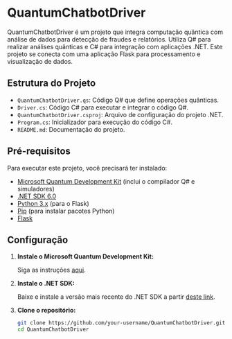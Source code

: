# QuantumChatbotDriver

QuantumChatbotDriver é um projeto que integra computação quântica com análise de dados para detecção de fraudes e relatórios. Utiliza Q# para realizar análises quânticas e C# para integração com aplicações .NET. Este projeto se conecta com uma aplicação Flask para processamento e visualização de dados.

## Estrutura do Projeto

- `QuantumChatbotDriver.qs`: Código Q# que define operações quânticas.
- `Driver.cs`: Código C# para executar e integrar o código Q#.
- `QuantumChatbotDriver.csproj`: Arquivo de configuração do projeto .NET.
- `Program.cs`: Inicializador para execução do código C#.
- `README.md`: Documentação do projeto.

## Pré-requisitos

Para executar este projeto, você precisará ter instalado:

- [Microsoft Quantum Development Kit](https://docs.microsoft.com/azure/quantum/install-overview-qdk) (inclui o compilador Q# e simuladores)
- [.NET SDK 6.0](https://dotnet.microsoft.com/download/dotnet/6.0)
- [Python 3.x](https://www.python.org/downloads/) (para o Flask)
- [Pip](https://pip.pypa.io/en/stable/installation/) (para instalar pacotes Python)
- [Flask](https://flask.palletsprojects.com/en/2.3.x/)

## Configuração

1. **Instale o Microsoft Quantum Development Kit:**

   Siga as instruções [aqui](https://docs.microsoft.com/azure/quantum/install-overview-qdk).

2. **Instale o .NET SDK:**

   Baixe e instale a versão mais recente do .NET SDK a partir [deste link](https://dotnet.microsoft.com/download/dotnet/6.0).

3. **Clone o repositório:**

   ```bash
   git clone https://github.com/your-username/QuantumChatbotDriver.git
   cd QuantumChatbotDriver
